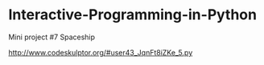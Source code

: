 # Interactive-Programming-in-Python

Mini project #7 Spaceship

http://www.codeskulptor.org/#user43_JqnFt8iZKe_5.py

